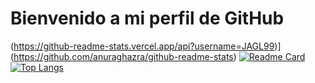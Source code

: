 # Bienvenido a mi perfil de GitHub
(https://github-readme-stats.vercel.app/api?username=JAGL99)](https://github.com/anuraghazra/github-readme-stats)
[![Readme Card](https://github-readme-stats.vercel.app/api/pin/?username=JAGL99&repo=JAGL99)](https://github.com/anuraghazra/github-readme-stats)
[![Top Langs](https://github-readme-stats.vercel.app/api/top-langs/?username=JAGL99)](https://github.com/anuraghazra/github-readme-stats)
